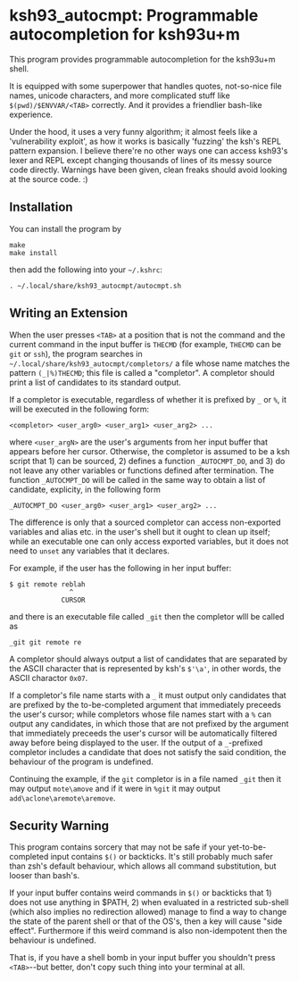 # ksh93_autocmpt: Programmable autocompletion for ksh93u+m

This program provides programmable autocompletion for the ksh93u+m
shell.

It is equipped with some superpower that handles quotes,
not-so-nice file names, unicode characters, and more complicated stuff
like `$(pwd)/$ENVVAR/<TAB>` correctly. And it provides a friendlier
bash-like experience.

Under the hood, it uses a very funny algorithm; it almost feels like
a 'vulnerability exploit', as how it works is basically 'fuzzing' the
ksh's REPL pattern expansion. I believe there're no other ways
one can access ksh93's lexer and REPL except changing thousands of
lines of its messy source code directly. Warnings have been given,
clean freaks should avoid looking at the source code. :)


## Installation

You can install the program by

```
make
make install
```

then add the following into your `~/.kshrc`:

```
. ~/.local/share/ksh93_autocmpt/autocmpt.sh
```

## Writing an Extension

When the user presses `<TAB>` at a position that is not the
command and the current command in the input buffer is `THECMD` (for
example, `THECMD` can be `git` or `ssh`), the program searches in
`~/.local/share/ksh93_autocmpt/completors/` a file whose name matches the
pattern `(_|%)THECMD`; this file is called a "completor". A completor
should print a list of candidates to its standard output.

If a completor is executable, regardless of whether it is prefixed by
`_` or `%`, it will be executed in the following form:
```
<completor> <user_arg0> <user_arg1> <user_arg2> ...
```
where `<user_argN>` are the user's arguments from her input buffer that
appears before her cursor.
Otherwise, the completor is assumed to be a ksh script that 1) can be
sourced, 2) defines a function `_AUTOCMPT_DO`, and 3) do not leave any
other variables or functions defined after termination. The function
`_AUTOCMPT_DO` will be called in the same way to obtain a list of candidate,
explicity, in the following form
```
_AUTOCMPT_DO <user_arg0> <user_arg1> <user_arg2> ...
```

The difference is only that a sourced completor can access non-exported
variables and alias etc. in the user's shell but it ought to clean up itself;
while an executable one can only access exported variables, but it does not
need to `unset` any variables that it declares.

For example, if the user has the following in her input buffer:
```
$ git remote reblah
               ^
             CURSOR
```
and there is an executable file called `_git` then the completor wlll be called
as
```
_git git remote re
```

A completor should always output a list of candidates that are separated by the
ASCII character that is represented by ksh's `$'\a'`, in other words, the ASCII
charactor `0x07`.

If a completor's file name starts with a `_` it must output only candidates that
are prefixed by the to-be-completed argument that immediately preceeds the
user's cursor; while completors whose file names start with a `%` can output
any candidates, in which those that are not prefixed by the argument that
immediately preceeds the user's cursor will be automatically filtered away
before being displayed to the user. If the output of a `_`-prefixed completor
includes a candidate that does not satisfy the said condition, the behaviour of
the program is undefined.

Continuing the example, if the `git` completor is in a file named `_git` then it
may output `mote\amove` and if it were in `%git` it may output
`add\aclone\aremote\aremove`.

## Security Warning

This program contains sorcery that may not be safe
if your yet-to-be-completed input contains `$()` or backticks. It's still
probably much safer than zsh's default behaviour, which allows
all command substitution, but looser than bash's.

If your input buffer contains weird commands in `$()` or backticks that 1)
does not use anything in $PATH, 2) when evaluated in a restricted
sub-shell (which also implies no redirection allowed)
manage to find a way to change the state of the parent shell or that
of the OS's, then a <TAB> key will cause "side effect". Furthermore
if this weird command is also non-idempotent then the behaviour is
undefined.

That is, if you have a shell bomb in your input buffer you shouldn't
press `<TAB>`--but better, don't copy such thing into your terminal at
all.
